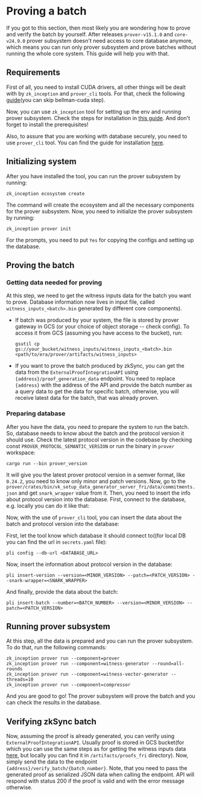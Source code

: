 # Proving a batch

If you got to this section, then most likely you are wondering how to prove and verify the batch by yourself. After
releases `prover-v15.1.0` and `core-v24.9.0` prover subsystem doesn't need access to core database anymore, which means
you can run only prover subsystem and prove batches without running the whole core system. This guide will help you with
that.

## Requirements

First of all, you need to install CUDA drivers, all other things will be dealt with by `zk_inception` and `prover_cli`
tools. For that, check the following [guide](./02_setup.md)(you can skip bellman-cuda step).

Now, you can use `zk_inception` tool for setting up the env and running prover subsystem. Check the steps for
installation in [this guide](../../zk_toolbox/README.md). And don't forget to install the prerequisites!

Also, to assure that you are working with database securely, you need to use `prover_cli` tool. You can find the guide
for installation [here](../crates/bin/prover_cli/README.md).

## Initializing system

After you have installed the tool, you can run the prover subsystem by running:

```shell
zk_inception ecosystem create
```

The command will create the ecosystem and all the necessary components for the prover subsystem. Now, you need to
initialize the prover subsystem by running:

```shell
zk_inception prover init
```

For the prompts, you need to put `Yes` for copying the configs and setting up the database.

## Proving the batch

### Getting data needed for proving

At this step, we need to get the witness inputs data for the batch you want to prove. Database information now lives in
input file, called `witness_inputs_<batch>.bin` generated by different core components).

- If batch was produced by your system, the file is stored by prover gateway in GCS (or your choice of object storage --
  check config). To access it from GCS (assuming you have access to the bucket), run:

  ```shell
  gsutil cp gs://your_bucket/witness_inputs/witness_inputs_<batch>.bin <path/to/era/prover/artifacts/witness_inputs>
  ```

- If you want to prove the batch produced by zkSync, you can get the data from the `ExternalProofIntegrationAPI` using
  `{address}/proof_generation_data` endpoint. You need to replace `{address}` with the address of the API and provide
  the batch number as a query data to get the data for specific batch, otherwise, you will receive latest data for the
  batch, that was already proven.

### Preparing database

After you have the data, you need to prepare the system to run the batch. So, database needs to know about the batch and
the protocol version it should use. Check the latest protocol version in the codebase by checking const
`PROVER_PROTOCOL_SEMANTIC_VERSION` or run the binary in `prover` workspace:

```console
cargo run --bin prover_version
```

It will give you the latest prover protocol version in a semver format, like `0.24.2`, you need to know only minor and
patch versions. Now, go to the `prover/crates/bin/vk_setup_data_generator_server_fri/data/commitments.json` and get
`snark_wrapper` value from it. Then, you need to insert the info about protocol version into the database. First,
connect to the database, e.g. locally you can do it like that:

Now, with the use of `prover_cli` tool, you can insert the data about the batch and protocol version into the database:

First, let the tool know which database it should connect to((for local DB you can find the url in `secrets.yaml` file):

```shell
pli config --db-url <DATABASE_URL>
```

Now, insert the information about protocol version in the database:

```shell
pli insert-version --version=<MINOR_VERSION> --patch=<PATCH_VERSION> --snark-wrapper=<SNARK_WRAPPER>
```

And finally, provide the data about the batch:

```shell
pli insert-batch --number=<BATCH_NUMBER> --version=<MINOR_VERSION> --patch=<PATCH_VERSION>
```

## Running prover subsystem

At this step, all the data is prepared and you can run the prover subsystem. To do that, run the following commands:

```shell
zk_inception prover run --component=prover
zk_inception prover run --component=witness-generator --round=all-rounds
zk_inception prover run --component=witness-vector-generator --threads=10
zk_inception prover run --component=compressor
```

And you are good to go! The prover subsystem will prove the batch and you can check the results in the database.

## Verifying zkSync batch

Now, assuming the proof is already generated, you can verify using `ExternalProofIntegrationAPI`. Usually proof is
stored in GCS bucket(for which you can use the same steps as for getting the witness inputs data
[here](#getting-data-needed-for-proving), but locally you can find it in `/artifacts/proofs_fri` directory). Now, simply
send the data to the endpoint `{address}/verify_batch/{batch_number}`. Note, that you need to pass the generated proof
as serialized JSON data when calling the endpoint. API will respond with status 200 if the proof is valid and with the
error message otherwise.
